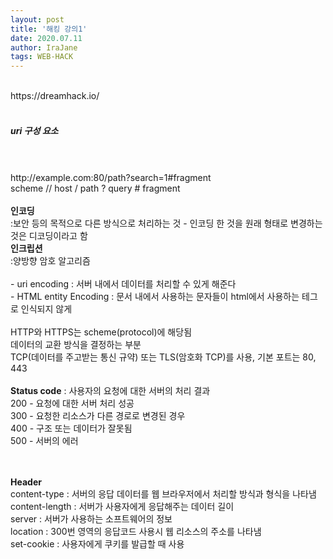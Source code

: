 ```yaml
---
layout: post
title: '해킹 강의1'
date: 2020.07.11
author: IraJane
tags: WEB-HACK
---
```

<br>
https://dreamhack.io/<br>
<br>
<h5>uri 구성 요소</h5><br>
<br>
http://example.com:80/path?search=1#fragment<br>
scheme // host / path ? query # fragment <br>

<br>
<b>인코딩</b><br>
  :보안 등의 목적으로 다른 방식으로 처리하는 것 - 인코딩 한 것을 원래 형태로 변경하는 것은 디코딩이라고 함 <br>
<b>인크립션</b><br>
  :양방향 암호 알고리즘<br>
<br>
- uri encoding : 서버 내에서 데이터를 처리할 수 있게 해준다 <br>
- HTML entity Encoding : 문서 내에서 사용하는 문자들이 html에서 사용하는 테그로 인식되지 않게 <br>
<br>
HTTP와 HTTPS는 scheme(protocol)에 해당됨 <br>
데이터의 교환 방식을 결정하는 부분<br>
TCP(데이터를 주고받는 통신 규약) 또는 TLS(암호화 TCP)를 사용, 기본 포트는 80, 443 <br>
<br>
<b>Status code</b> : 사용자의 요청에 대한 서버의 처리 결과 <br>
200 - 요청에 대한 서버 처리 성공<br>
300 - 요청한 리소스가 다른 경로로 변경된 경우<br>
400 - 구조 또는 데이터가 잘못됨 <br>
500 - 서버의 에러<br>
<br><br>

<b>Header</b><br>
content-type : 서버의 응답 데이터를 웹 브라우저에서 처리할 방식과 형식을 나타냄<br>
content-length : 서버가 사용자에게 응답해주는 데이터 길이<br>
server : 서버가 사용하는 소프트웨어의 정보<br>
location : 300번 영역의 응답코드 사용시 웹 리소스의 주소를 나타냄<br>
set-cookie : 사용자에게 쿠키를 발급할 때 사용 <br>


<br>



<br>





<br>





<br>





<br>




<br>




<br>
